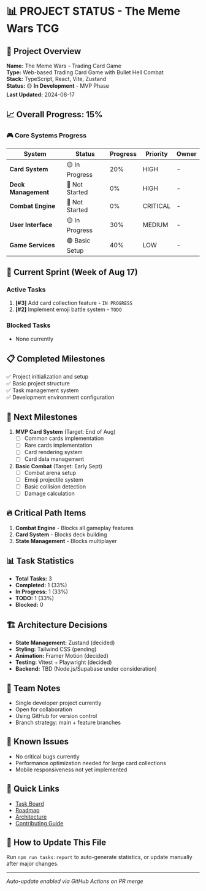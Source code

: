# 📊 PROJECT STATUS - The Meme Wars TCG

## 🎯 Project Overview
**Name:** The Meme Wars - Trading Card Game  
**Type:** Web-based Trading Card Game with Bullet Hell Combat  
**Stack:** TypeScript, React, Vite, Zustand  
**Status:** 🟡 **In Development** - MVP Phase  
**Last Updated:** 2024-08-17

## 📈 Overall Progress: 15%

### 🎮 Core Systems Progress
| System | Status | Progress | Priority | Owner |
|--------|--------|----------|----------|-------|
| **Card System** | 🟡 In Progress | 20% | HIGH | - |
| **Deck Management** | 🔴 Not Started | 0% | HIGH | - |
| **Combat Engine** | 🔴 Not Started | 0% | CRITICAL | - |
| **User Interface** | 🟡 In Progress | 30% | MEDIUM | - |
| **Game Services** | 🟢 Basic Setup | 40% | LOW | - |

## 🚀 Current Sprint (Week of Aug 17)
### Active Tasks
1. **[#3]** Add card collection feature - `IN PROGRESS`
2. **[#2]** Implement emoji battle system - `TODO`

### Blocked Tasks
- None currently

## 📋 Completed Milestones
✅ Project initialization and setup  
✅ Basic project structure  
✅ Task management system  
✅ Development environment configuration  

## 🎯 Next Milestones
1. **MVP Card System** (Target: End of Aug)
   - [ ] Common cards implementation
   - [ ] Rare cards implementation
   - [ ] Card rendering system
   - [ ] Card data management

2. **Basic Combat** (Target: Early Sept)
   - [ ] Combat arena setup
   - [ ] Emoji projectile system
   - [ ] Basic collision detection
   - [ ] Damage calculation

## 🔥 Critical Path Items
1. **Combat Engine** - Blocks all gameplay features
2. **Card System** - Blocks deck building
3. **State Management** - Blocks multiplayer

## 📊 Task Statistics
- **Total Tasks:** 3
- **Completed:** 1 (33%)
- **In Progress:** 1 (33%)
- **TODO:** 1 (33%)
- **Blocked:** 0

## 🏗️ Architecture Decisions
- **State Management:** Zustand (decided)
- **Styling:** Tailwind CSS (pending)
- **Animation:** Framer Motion (decided)
- **Testing:** Vitest + Playwright (decided)
- **Backend:** TBD (Node.js/Supabase under consideration)

## 👥 Team Notes
- Single developer project currently
- Open for collaboration
- Using GitHub for version control
- Branch strategy: main + feature branches

## 🐛 Known Issues
- No critical bugs currently
- Performance optimization needed for large card collections
- Mobile responsiveness not yet implemented

## 📝 Quick Links
- [Task Board](tasks/tasks.json)
- [Roadmap](ROADMAP.md)
- [Architecture](ARCHITECTURE.md)
- [Contributing Guide](CONTRIBUTING.md)

## 🔄 How to Update This File
Run `npm run tasks:report` to auto-generate statistics, or update manually after major changes.

---
*Auto-update enabled via GitHub Actions on PR merge*

